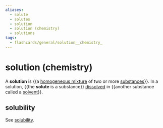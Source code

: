 ```yaml
---
aliases:
  - solute
  - solutes
  - solution
  - solution (chemistry)
  - solutions
tags:
  - flashcards/general/solution__chemistry_
---
```


# solution (chemistry)

A __solution__ is {{a [homogeneous mixture](mixture.md#homogeneous%20mixture) of two or more [substances](chemical%20substance.md)}}. In a solution, {{the __solute__ is a substance}} [dissolved](solvation.md) in {{another substance called a [solvent](solvent.md)}}.

## solubility

See [solubility](solubility.md).
